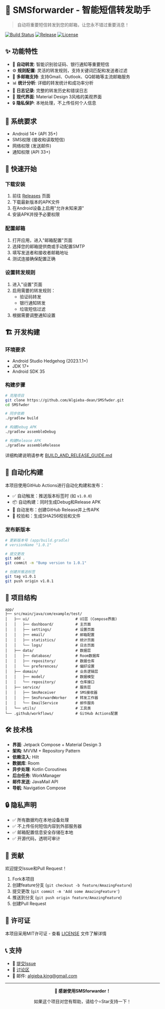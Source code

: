# 📱 SMSforwarder - 智能短信转发助手

> 自动将重要短信转发到您的邮箱，让您永不错过重要消息！

[![Build Status](https://github.com/Algieba-dean/SMSfwder/actions/workflows/build-and-release.yml/badge.svg)](https://github.com/Algieba-dean/SMSfwder/actions/workflows/build-and-release.yml)
[![Release](https://img.shields.io/github/v/release/Algieba-dean/SMSfwder)](https://github.com/Algieba-dean/SMSfwder/releases)
[![License](https://img.shields.io/badge/license-MIT-blue.svg)](LICENSE)

## ✨ 功能特性

- 🚀 **自动转发**: 智能识别验证码、银行通知等重要短信
- ⚙️ **规则配置**: 灵活的转发规则，支持关键词匹配和发送者过滤
- 📧 **多邮箱支持**: 支持Gmail、Outlook、QQ邮箱等主流邮箱服务
- 📊 **统计分析**: 详细的转发统计和成功率分析
- 📝 **日志记录**: 完整的转发历史和错误日志
- 🎨 **现代界面**: Material Design 3风格的美观界面
- 🔒 **隐私保护**: 本地处理，不上传任何个人信息

## 📱 系统要求

- Android 14+ (API 35+)
- SMS权限 (接收和读取短信)
- 网络权限 (发送邮件)
- 通知权限 (API 33+)

## 🚀 快速开始

### 下载安装

1. 前往 [Releases](https://github.com/Algieba-dean/SMSfwder/releases) 页面
2. 下载最新版本的APK文件
3. 在Android设备上启用"允许未知来源"
4. 安装APK并授予必要权限

### 配置邮箱

1. 打开应用，进入"邮箱配置"页面
2. 选择您的邮箱提供商或手动配置SMTP
3. 填写发送者和接收者邮箱地址
4. 测试连接确保配置正确

### 设置转发规则

1. 进入"设置"页面
2. 启用需要的转发规则：
   - 验证码转发
   - 银行通知转发
   - 垃圾短信过滤
3. 根据需要调整通知设置

## 🏗️ 开发构建

### 环境要求

- Android Studio Hedgehog (2023.1.1+)
- JDK 17+
- Android SDK 35

### 构建步骤

```bash
# 克隆项目
git clone https://github.com/Algieba-dean/SMSfwder.git
cd SMSfwder

# 同步依赖
./gradlew build

# 构建Debug APK
./gradlew assembleDebug

# 构建Release APK
./gradlew assembleRelease
```

详细构建说明请参考 [BUILD_AND_RELEASE_GUIDE.md](BUILD_AND_RELEASE_GUIDE.md)

## 🤖 自动化构建

本项目使用GitHub Actions进行自动化构建和发布：

- ✅ 自动触发：推送版本标签时 (如 `v1.0.0`)
- 📦 自动构建：同时生成Debug和Release APK
- 🚀 自动发布：创建GitHub Release并上传APK
- 🔐 校验和：生成SHA256校验和文件

### 发布新版本

```bash
# 更新版本号 (app/build.gradle)
# versionName "1.0.1"

# 提交更改
git add .
git commit -m "Bump version to 1.0.1"

# 创建并推送标签
git tag v1.0.1
git push origin v1.0.1
```

## 📁 项目结构

```
app/
├── src/main/java/com/example/test/
│   ├── ui/                     # UI层 (Compose界面)
│   │   ├── dashboard/          # 主页面
│   │   ├── settings/           # 设置页面
│   │   ├── email/              # 邮箱配置
│   │   ├── statistics/         # 统计页面
│   │   └── logs/               # 日志页面
│   ├── data/                   # 数据层
│   │   ├── database/           # Room数据库
│   │   ├── repository/         # 数据仓库
│   │   └── preferences/        # 偏好设置
│   ├── domain/                 # 业务逻辑层
│   │   ├── model/              # 数据模型
│   │   └── repository/         # 仓库接口
│   ├── service/                # 服务层
│   │   ├── SmsReceiver         # SMS接收器
│   │   ├── SmsForwardWorker    # 转发工作器
│   │   └── EmailService        # 邮件服务
│   └── utils/                  # 工具类
└── .github/workflows/          # GitHub Actions配置
```

## 🛠️ 技术栈

- **界面**: Jetpack Compose + Material Design 3
- **架构**: MVVM + Repository Pattern
- **依赖注入**: Hilt
- **数据库**: Room
- **异步处理**: Kotlin Coroutines
- **后台任务**: WorkManager
- **邮件发送**: JavaMail API
- **导航**: Navigation Compose

## 🔒 隐私声明

- ✅ 所有数据均在本地设备处理
- ✅ 不上传任何短信内容到外部服务器
- ✅ 邮箱配置信息安全存储在本地
- ✅ 开源代码，透明可审计

## 🤝 贡献

欢迎提交Issue和Pull Request！

1. Fork本项目
2. 创建feature分支 (`git checkout -b feature/AmazingFeature`)
3. 提交更改 (`git commit -m 'Add some AmazingFeature'`)
4. 推送到分支 (`git push origin feature/AmazingFeature`)
5. 创建Pull Request

## 📄 许可证

本项目采用MIT许可证 - 查看 [LICENSE](LICENSE) 文件了解详情

## 📞 支持

- 📝 [提交Issue](https://github.com/Algieba-dean/SMSfwder/issues)
- 💬 [讨论区](https://github.com/Algieba-dean/SMSfwder/discussions)
- 📧 邮件: algieba.king@gmail.com

---

<div align="center">

**🎉 感谢使用SMSforwarder！**

如果这个项目对您有帮助，请给个⭐Star支持一下！

</div> 